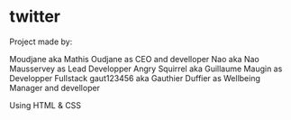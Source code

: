 # twitter

Project made by:

Moudjane aka Mathis Oudjane as CEO and develloper
Nao aka Nao Mausservey as Lead Developper
Angry Squirrel aka Guillaume Maugin as Developper Fullstack
gaut123456 aka Gauthier Duffier as Wellbeing Manager and develloper

Using HTML & CSS
